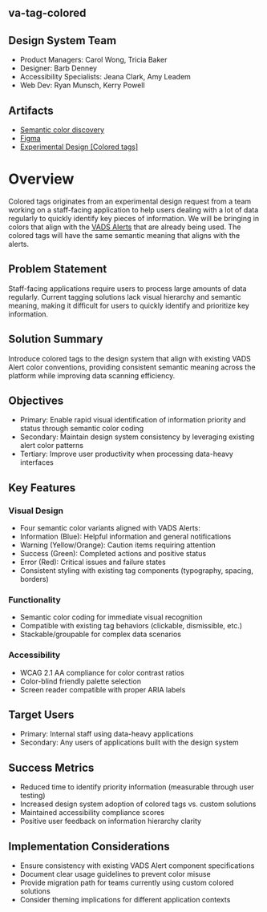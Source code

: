 ## va-tag-colored

## Design System Team
- Product Managers: Carol Wong, Tricia Baker
- Designer: Barb Denney
- Accessibility Specialists: Jeana Clark, Amy Leadem
- Web Dev: Ryan Munsch, Kerry Powell

  
## Artifacts
- [Semantic color discovery](https://github.com/department-of-veterans-affairs/vets-design-system-documentation/issues/3846#issuecomment-2787713373) 
- [Figma](https://www.figma.com/design/afurtw4iqQe6y4gXfNfkkk/branch/As3gh7VNu3IcCFQ6hg5nMu/VADS-Component-Library?m=auto)
- [Experimental Design [Colored tags]](https://github.com/department-of-veterans-affairs/vets-design-system-documentation/issues/2993#top)

# Overview

Colored tags originates from an experimental design request from a team working on a staff-facing application to help users dealing with a lot of data regularly to quickly identify key pieces of information. We will be bringing in colors that align with the [VADS Alerts](https://design.va.gov/components/alert/#examples---standard) that are already being used. The colored tags will have the same semantic meaning that aligns with the alerts.

## Problem Statement
Staff-facing applications require users to process large amounts of data regularly. Current tagging solutions lack visual hierarchy and semantic meaning, making it difficult for users to quickly identify and prioritize key information.

## Solution Summary
Introduce colored tags to the design system that align with existing VADS Alert color conventions, providing consistent semantic meaning across the platform while improving data scanning efficiency.

## Objectives
- Primary: Enable rapid visual identification of information priority and status through semantic color coding
- Secondary: Maintain design system consistency by leveraging existing alert color patterns
- Tertiary: Improve user productivity when processing data-heavy interfaces

## Key Features
### Visual Design
- Four semantic color variants aligned with VADS Alerts:
- Information (Blue): Helpful information and general notifications
- Warning (Yellow/Orange): Caution items requiring attention
- Success (Green): Completed actions and positive status
- Error (Red): Critical issues and failure states
- Consistent styling with existing tag components (typography, spacing, borders)

### Functionality
- Semantic color coding for immediate visual recognition
- Compatible with existing tag behaviors (clickable, dismissible, etc.)
- Stackable/groupable for complex data scenarios


### Accessibility
- WCAG 2.1 AA compliance for color contrast ratios
- Color-blind friendly palette selection
- Screen reader compatible with proper ARIA labels

## Target Users
- Primary: Internal staff using data-heavy applications
- Secondary: Any users of applications built with the design system

## Success Metrics
- Reduced time to identify priority information (measurable through user testing)
- Increased design system adoption of colored tags vs. custom solutions
- Maintained accessibility compliance scores
- Positive user feedback on information hierarchy clarity

## Implementation Considerations
- Ensure consistency with existing VADS Alert component specifications
- Document clear usage guidelines to prevent color misuse
- Provide migration path for teams currently using custom colored solutions
- Consider theming implications for different application contexts

